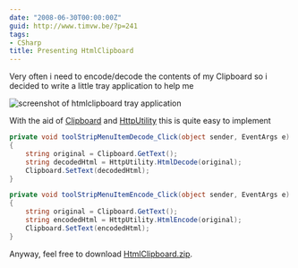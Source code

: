 ```yaml
---
date: "2008-06-30T00:00:00Z"
guid: http://www.timvw.be/?p=241
tags:
- CSharp
title: Presenting HtmlClipboard
---
```

Very often i need to encode/decode the contents of my Clipboard so i decided to write a little tray application to help me

![screenshot of htmlclipboard tray application](http://www.timvw.be/wp-content/images/htmlclipboard.gif)

With the aid of [Clipboard](http://msdn.microsoft.com/en-us/library/system.windows.forms.clipboard.aspx) and [HttpUtility](http://msdn.microsoft.com/en-us/library/system.web.httputility.aspx) this is quite easy to implement

```csharp
private void toolStripMenuItemDecode_Click(object sender, EventArgs e)
{
	string original = Clipboard.GetText();
	string decodedHtml = HttpUtility.HtmlDecode(original);
	Clipboard.SetText(decodedHtml);
}

private void toolStripMenuItemEncode_Click(object sender, EventArgs e)
{
	string original = Clipboard.GetText();
	string encodedHtml = HttpUtility.HtmlEncode(original);
	Clipboard.SetText(encodedHtml);
}
```

Anyway, feel free to download [HtmlClipboard.zip](http://www.timvw.be/wp-content/code/csharp/HtmlClipboard.zip).
